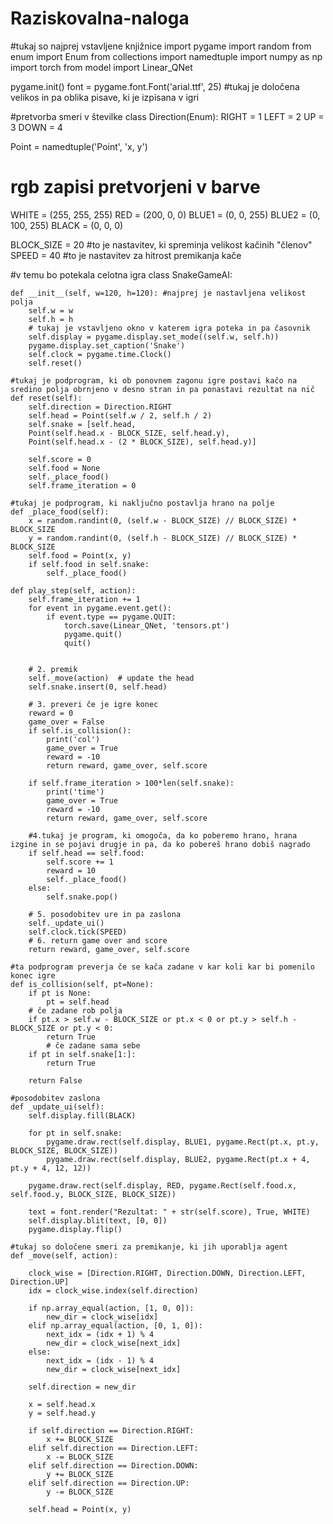 # Raziskovalna-naloga

#tukaj so najprej vstavljene knjižnice
import pygame
import random
from enum import Enum
from collections import namedtuple
import numpy as np
import torch
from model import Linear_QNet


pygame.init()
font = pygame.font.Font('arial.ttf', 25) #tukaj je določena velikos in pa oblika pisave, ki je izpisana v igri



#pretvorba smeri v številke
class Direction(Enum):
    RIGHT = 1
    LEFT = 2
    UP = 3
    DOWN = 4


Point = namedtuple('Point', 'x, y')

# rgb zapisi pretvorjeni v barve 
WHITE = (255, 255, 255)
RED = (200, 0, 0)
BLUE1 = (0, 0, 255)
BLUE2 = (0, 100, 255)
BLACK = (0, 0, 0)

BLOCK_SIZE = 20 #to je nastavitev, ki spreminja velikost kačinih "členov"
SPEED = 40 #to je nastavitev za hitrost premikanja kače

#v temu bo potekala celotna igra
class SnakeGameAI:

    def __init__(self, w=120, h=120): #najprej je nastavljena velikost polja
        self.w = w
        self.h = h
        # tukaj je vstavljeno okno v katerem igra poteka in pa časovnik
        self.display = pygame.display.set_mode((self.w, self.h))
        pygame.display.set_caption('Snake')
        self.clock = pygame.time.Clock()
        self.reset()
        
    #tukaj je podprogram, ki ob ponovnem zagonu igre postavi kačo na sredino polja obrnjeno v desno stran in pa ponastavi rezultat na nič
    def reset(self):
        self.direction = Direction.RIGHT
        self.head = Point(self.w / 2, self.h / 2)
        self.snake = [self.head,
        Point(self.head.x - BLOCK_SIZE, self.head.y),
        Point(self.head.x - (2 * BLOCK_SIZE), self.head.y)]

        self.score = 0
        self.food = None
        self._place_food()
        self.frame_iteration = 0

    #tukaj je podprogram, ki naključno postavlja hrano na polje
    def _place_food(self):
        x = random.randint(0, (self.w - BLOCK_SIZE) // BLOCK_SIZE) * BLOCK_SIZE
        y = random.randint(0, (self.h - BLOCK_SIZE) // BLOCK_SIZE) * BLOCK_SIZE
        self.food = Point(x, y)
        if self.food in self.snake:
            self._place_food()

    def play_step(self, action):
        self.frame_iteration += 1
        for event in pygame.event.get():
            if event.type == pygame.QUIT:
                torch.save(Linear_QNet, 'tensors.pt')
                pygame.quit()
                quit()


        # 2. premik
        self._move(action)  # update the head
        self.snake.insert(0, self.head)

        # 3. preveri če je igre konec
        reward = 0
        game_over = False
        if self.is_collision():
            print('col')
            game_over = True
            reward = -10
            return reward, game_over, self.score

        if self.frame_iteration > 100*len(self.snake):
            print('time')
            game_over = True
            reward = -10
            return reward, game_over, self.score

        #4.tukaj je program, ki omogoča, da ko poberemo hrano, hrana izgine in se pojavi drugje in pa, da ko pobereš hrano dobiš nagrado
        if self.head == self.food:
            self.score += 1
            reward = 10
            self._place_food()
        else:
            self.snake.pop()

        # 5. posodobitev ure in pa zaslona
        self._update_ui()
        self.clock.tick(SPEED)
        # 6. return game over and score
        return reward, game_over, self.score
        
    #ta podprogram preverja če se kača zadane v kar koli kar bi pomenilo konec igre
    def is_collision(self, pt=None):
        if pt is None:
            pt = self.head
        # če zadane rob polja
        if pt.x > self.w - BLOCK_SIZE or pt.x < 0 or pt.y > self.h - BLOCK_SIZE or pt.y < 0:
            return True
            # če zadane sama sebe
        if pt in self.snake[1:]:
            return True

        return False
        
    #posodobitev zaslona
    def _update_ui(self):
        self.display.fill(BLACK)

        for pt in self.snake:
            pygame.draw.rect(self.display, BLUE1, pygame.Rect(pt.x, pt.y, BLOCK_SIZE, BLOCK_SIZE))
            pygame.draw.rect(self.display, BLUE2, pygame.Rect(pt.x + 4, pt.y + 4, 12, 12))

        pygame.draw.rect(self.display, RED, pygame.Rect(self.food.x, self.food.y, BLOCK_SIZE, BLOCK_SIZE))

        text = font.render("Rezultat: " + str(self.score), True, WHITE)
        self.display.blit(text, [0, 0])
        pygame.display.flip()

    #tukaj so določene smeri za premikanje, ki jih uporablja agent
    def _move(self, action):

        clock_wise = [Direction.RIGHT, Direction.DOWN, Direction.LEFT, Direction.UP]
        idx = clock_wise.index(self.direction)

        if np.array_equal(action, [1, 0, 0]):
            new_dir = clock_wise[idx]
        elif np.array_equal(action, [0, 1, 0]):
            next_idx = (idx + 1) % 4
            new_dir = clock_wise[next_idx]
        else:
            next_idx = (idx - 1) % 4
            new_dir = clock_wise[next_idx]

        self.direction = new_dir

        x = self.head.x
        y = self.head.y

        if self.direction == Direction.RIGHT:
            x += BLOCK_SIZE
        elif self.direction == Direction.LEFT:
            x -= BLOCK_SIZE
        elif self.direction == Direction.DOWN:
            y += BLOCK_SIZE
        elif self.direction == Direction.UP:
            y -= BLOCK_SIZE

        self.head = Point(x, y)
